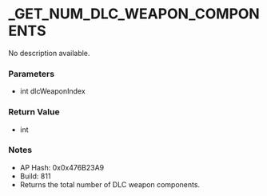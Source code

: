 # _GET_NUM_DLC_WEAPON_COMPONENTS

No description available.

### Parameters
* int dlcWeaponIndex

### Return Value
* int

### Notes
* AP Hash: 0x0x476B23A9
* Build: 811
* Returns the total number of DLC weapon components.

